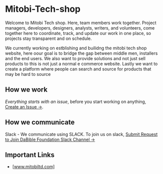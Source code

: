 # Mitobi-Tech-shop
Welcome to Mitobi Tech shop. Here,  team members work together. Project managers, developers, designers, analysts, writers, and volunteers, come together here to coordinate, track, and update our work in one place, so projects stay transparent and on schedule.

We currently working on estblishing and builidng the mitobi tech shop website, here oour goal is to bridge the gap between middle men, installers and the end users. We also want to provide solutions and not just sell products to this is not just a normal e commerce website. Lastly we want to create a platform where people can search and source for products that may be hard to source



## How we work
*Everything starts with an issue*, before you start working on anything, [Create an Issue  →](https://github.com/DaBible-Foundation/DaBible-MainHub/issues/new).

## How we communicate
Slack - We communicate using SLACK. To join us on slack, [Submit Request to Join DaBible Foundation Slack Channel  →](https://github.com/Mitobi-Integrated-Services/Mitobi-Tech-Shop/wiki/Slack-Channel)

## Important Links
- [www.mitobiltd.com]
